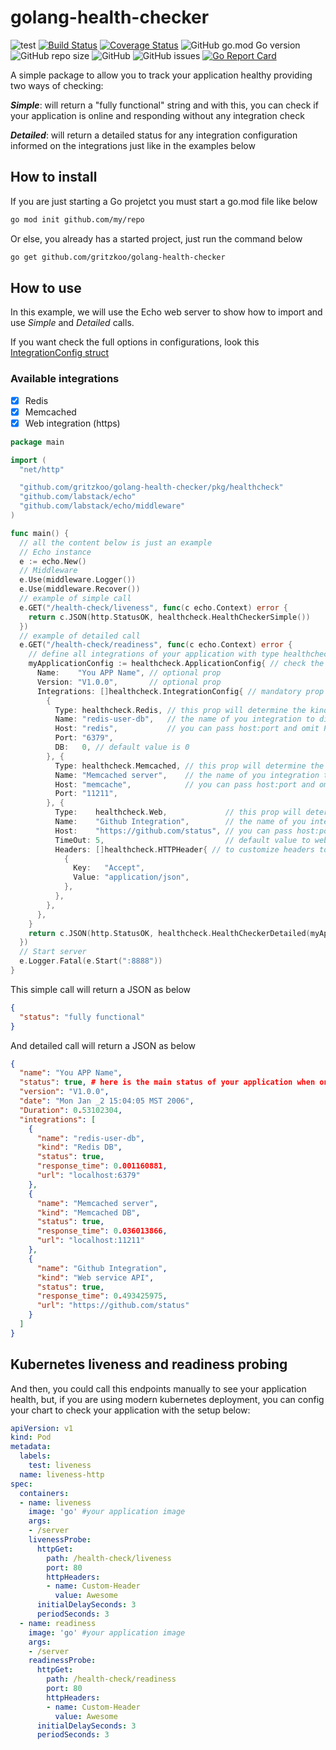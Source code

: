 # golang-health-checker

![test](https://github.com/gritzkoo/golang-health-checker/workflows/test/badge.svg?branch=master)
[![Build Status](https://travis-ci.org/gritzkoo/golang-health-checker.svg?branch=master)](https://travis-ci.org/gritzkoo/golang-health-checker)
[![Coverage Status](https://coveralls.io/repos/github/gritzkoo/golang-health-checker/badge.svg?branch=master)](https://coveralls.io/github/gritzkoo/golang-health-checker?branch=master)
![GitHub go.mod Go version](https://img.shields.io/github/go-mod/go-version/gritzkoo/golang-health-checker)
![GitHub repo size](https://img.shields.io/github/repo-size/gritzkoo/golang-health-checker)
![GitHub](https://img.shields.io/github/license/gritzkoo/golang-health-checker)
![GitHub issues](https://img.shields.io/github/issues/gritzkoo/golang-health-checker)
[![Go Report Card](https://goreportcard.com/badge/github.com/gritzkoo/golang-health-checker)](https://goreportcard.com/report/github.com/gritzkoo/golang-health-checker)

A simple package to allow you to track your application healthy providing two ways of checking:

*__Simple__*: will return a "fully functional" string and with this, you can check if your application is online and responding without any integration check

*__Detailed__*: will return a detailed status for any integration configuration informed on the integrations just like in the examples below

## How to install

If you are just starting a Go projetct you must start a go.mod file like below

```sh
go mod init github.com/my/repo
```

Or else, you already has a started project, just run the command below

```sh
go get github.com/gritzkoo/golang-health-checker
```

## How to use

In this example, we will use the Echo web server to show how to import and use *Simple* and *Detailed* calls.

If you want check the full options in configurations, look this [IntegrationConfig struct](https://github.com/gritzkoo/golang-health-checker/blob/master/pkg/healthcheck/structs.go#L45-L54)

### Available integrations

- [x] Redis
- [x] Memcached
- [x] Web integration (https)

```go
package main

import (
  "net/http"

  "github.com/gritzkoo/golang-health-checker/pkg/healthcheck"
  "github.com/labstack/echo"
  "github.com/labstack/echo/middleware"
)

func main() {
  // all the content below is just an example
  // Echo instance
  e := echo.New()
  // Middleware
  e.Use(middleware.Logger())
  e.Use(middleware.Recover())
  // example of simple call
  e.GET("/health-check/liveness", func(c echo.Context) error {
    return c.JSON(http.StatusOK, healthcheck.HealthCheckerSimple())
  })
  // example of detailed call
  e.GET("/health-check/readiness", func(c echo.Context) error {
    // define all integrations of your application with type healthcheck.ApplicationConfig
    myApplicationConfig := healthcheck.ApplicationConfig{ // check the full list of available props in structs.go
      Name:    "You APP Name", // optional prop
      Version: "V1.0.0",       // optional prop
      Integrations: []healthcheck.IntegrationConfig{ // mandatory prop
        {
          Type: healthcheck.Redis, // this prop will determine the kind of check, the list of types available in structs.go
          Name: "redis-user-db",   // the name of you integration to display in response
          Host: "redis",           // you can pass host:port and omit Port attribute
          Port: "6379",
          DB:   0, // default value is 0
        }, {
          Type: healthcheck.Memcached, // this prop will determine the kind of check, the list of types available in structs.go
          Name: "Memcached server",    // the name of you integration to display in response
          Host: "memcache",            // you can pass host:port and omit Port attribute
          Port: "11211",
        }, {
          Type:    healthcheck.Web,             // this prop will determine the kind of check, the list of types available in structs.go
          Name:    "Github Integration",        // the name of you integration to display in response
          Host:    "https://github.com/status", // you can pass host:port and omit Port attribute
          TimeOut: 5,                           // default value to web call is 10s
          Headers: []healthcheck.HTTPHeader{ // to customize headers to perform a GET request
            {
              Key:   "Accept",
              Value: "application/json",
            },
          },
        },
      },
    }
    return c.JSON(http.StatusOK, healthcheck.HealthCheckerDetailed(myApplicationConfig))
  })
  // Start server
  e.Logger.Fatal(e.Start(":8888"))
}

```

This simple call will return a JSON as below

```json
{
  "status": "fully functional"
}
```

And detailed call will return a JSON as below

```json
{
  "name": "You APP Name",
  "status": true, # here is the main status of your application when one of the integrations fails.. false will return
  "version": "V1.0.0",
  "date": "Mon Jan _2 15:04:05 MST 2006",
  "Duration": 0.53102304,
  "integrations": [
    {
      "name": "redis-user-db",
      "kind": "Redis DB",
      "status": true,
      "response_time": 0.001160881,
      "url": "localhost:6379"
    },
    {
      "name": "Memcached server",
      "kind": "Memcached DB",
      "status": true,
      "response_time": 0.036013866,
      "url": "localhost:11211"
    },
    {
      "name": "Github Integration",
      "kind": "Web service API",
      "status": true,
      "response_time": 0.493425975,
      "url": "https://github.com/status"
    }
  ]
}
```

## Kubernetes liveness and readiness probing

And then, you could call this endpoints manually to see your application health, but, if you are using modern kubernetes deployment, you can config your chart to check your application with the setup below:

```yaml
apiVersion: v1
kind: Pod
metadata:
  labels:
    test: liveness
  name: liveness-http
spec:
  containers:
  - name: liveness
    image: 'go' #your application image
    args:
    - /server
    livenessProbe:
      httpGet:
        path: /health-check/liveness
        port: 80
        httpHeaders:
        - name: Custom-Header
          value: Awesome
      initialDelaySeconds: 3
      periodSeconds: 3
  - name: readiness
    image: 'go' #your application image
    args:
    - /server
    readinessProbe:
      httpGet:
        path: /health-check/readiness
        port: 80
        httpHeaders:
        - name: Custom-Header
          value: Awesome
      initialDelaySeconds: 3
      periodSeconds: 3
```
